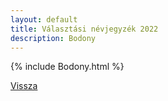 ```yaml
---
layout: default
title: Választási névjegyzék 2022
description: Bodony
---
```


{% include Bodony.html %}

[Vissza](./)